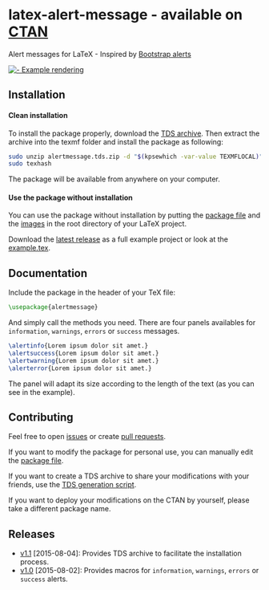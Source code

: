# latex-alert-message - available on [CTAN](http://www.ctan.org/pkg/alertmessage)
Alert messages for LaTeX - Inspired by [Bootstrap alerts](http://www.w3schools.com/bootstrap/bootstrap_alerts.asp)


[![ - Example rendering](https://raw.githubusercontent.com/pidupuis/latex-alert-message/master/panels.png)](https://raw.githubusercontent.com/pidupuis/latex-alert-message/master/panels.png)

## Installation

#### Clean installation

To install the package properly, download the [TDS archive](https://github.com/pidupuis/latex-alert-message/blob/master/alertmessage.tds.zip?raw=true). Then extract the archive into the texmf folder and install the package as following:

```bash
sudo unzip alertmessage.tds.zip -d "$(kpsewhich -var-value TEXMFLOCAL)"
sudo texhash
```

The package will be available from anywhere on your computer.

#### Use the package without installation

You can use the package without installation by putting the [package file](https://raw.githubusercontent.com/pidupuis/latex-alert-message/master/alertmessage.sty) and the [images](https://github.com/pidupuis/latex-alert-message/tree/master/img) in the root directory of your LaTeX project.

Download the [latest release](https://github.com/pidupuis/latex-alert-message/releases/tag/v1.0) as a full example project or look at the [example.tex](https://github.com/pidupuis/latex-alert-message/blob/master/example.tex).

## Documentation

Include the package in the header of your TeX file:
```tex
\usepackage{alertmessage}
```

And simply call the methods you need. There are four panels availables for `information`, `warnings`, `errors` or `success` messages. 

```tex
\alertinfo{Lorem ipsum dolor sit amet.}
\alertsuccess{Lorem ipsum dolor sit amet.}
\alertwarning{Lorem ipsum dolor sit amet.}
\alerterror{Lorem ipsum dolor sit amet.}
```

The panel will adapt its size according to the length of the text (as you can see in the example).

## Contributing

Feel free to open [issues](https://github.com/pidupuis/latex-alert-message/issues) or create [pull requests](https://github.com/pidupuis/latex-alert-message/pulls).

If you want to modify the package for personal use, you can manually edit the [package file](https://github.com/pidupuis/latex-alert-message/blob/master/alertmessage.sty).

If you want to create a TDS archive to share your modifications with your friends, use the [TDS generation script](https://github.com/pidupuis/latex-alert-message/blob/master/generate_tds.sh).

If you want to deploy your modifications on the CTAN by yourself, please take a different package name.

## Releases

* [v1.1](https://github.com/pidupuis/latex-alert-message/releases/tag/v1.1) [2015-08-04]: Provides TDS archive to facilitate the installation process.
* [v1.0](https://github.com/pidupuis/latex-alert-message/releases/tag/v1.0) [2015-08-02]: Provides macros for `information`, `warnings`, `errors` or `success` alerts.


